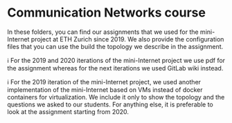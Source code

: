 # Communication Networks course

In these folders, you can find our assignments that we used for the mini-Internet project at ETH Zurich since 2019. We also provide the configuration files that you can use the build the topology we describe in the assignment.

ℹ️ For the 2019 and 2020 iterations of the mini-Internet project we use pdf for the assignment whereas for the next iterations we used GitLab wiki instead.

ℹ️ For the 2019 iteration of the mini-Internet project, we used another implementation of the mini-Internet based on VMs instead of docker containers for virtualization. We include it only to show the topology and the questions we asked to our students. For anything else, it is preferable to look at the assignment starting from 2020.
